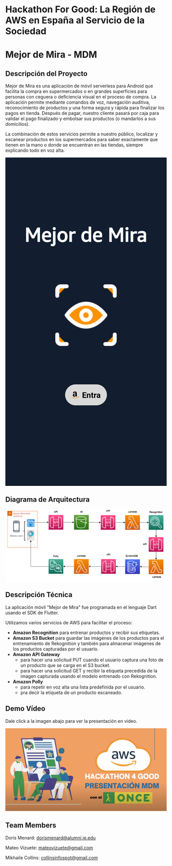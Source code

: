 # Hackathon For Good: La Región de AWS en España al Servicio de la Sociedad

# Mejor de Mira - MDM

## Descripción del Proyecto

Mejor de Mira es una aplicación de móvil serverless para Android que facilita la compra en supermercados o en grandes superficies para personas con ceguera o deficiencia visual en el proceso de compra. La aplicación permite mediante comandos de voz, navegación auditiva, reconocimiento de productos y una forma segura y rápida para finalizar los pagos en tienda. Después de pagar, nuestro cliente pasará por caja para validar el pago finalizado y embolsar sus productos (o mandarlos a sus domicilios).

La combinación de estos servicios permite a nuestro público, localizar y escanear productos en los supermercados para saber exactamente que tienen en la mano o donde se encuentran en las tiendas, siempre explicando todo en voz alta.

<img src="https://github.com/thelearner411/MDM-Hack4Good/blob/dev/mas_de_mira/assets/mejor-de-mira-screen.png" alt="Mejor de Mira Screen" style="display: block; margin: auto;"/>

## Diagrama de Arquitectura

<img src="https://github.com/thelearner411/MDM-Hack4Good/blob/dev/assets/MDM-arquitectura.png" alt="Diagrama de Arquitectura" style="display: block; margin: auto;"/>

## Descripción Técnica

La aplicación móvil "Mejor de Mira" fue programada en el lenguaje Dart usando el SDK de Flutter.

Utilizamos varios servicios de AWS para facilitar el proceso:

- <b>Amazon Recognition</b> para entrenar productos y recibir sus etiquetas.
- <b>Amazon S3 Bucket</b> para guardar las imágenes de los productos para el entrenamiento de Rekognition y también para almacenar imágenes de los productos capturadas por el usuario.
- <b>Amazon API Gateway</b>
  - para hacer una solicitud PUT cuando el usuario captura una foto de un producto que se carga en el S3 bucket.
  - para hacer una solicitud GET y recibir la etiqueta precedida de la imagen capturada usando el modelo entrenado con Rekognition.
- <b>Amazon Polly</b>
  - para repetir en voz alta una lista predefinida por el usuario.
  - pra decir la etiqueta de un producto escaneado.

## Demo Vídeo

Dale click a la imagen abajo para ver la presentación en video.

[![Mira la presentación en video](https://github.com/thelearner411/MDM-Hack4Good/blob/dev/assets/MDM-video-screenshot.png)](https://www.youtube.com/watch?v=yB8JMReQRIU "MDM - Presentación en Video")


## Team Members

Doris Menard: dorismenard@alumni.ie.edu

Mateo Vizuete: mateovizuete@gmail.com

Mikhaile Collins: collinsinfospot@gmail.com
